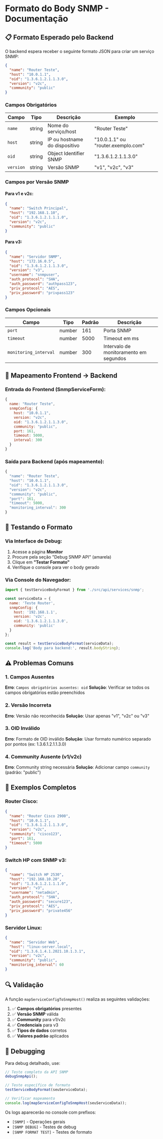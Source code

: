 # Formato do Body SNMP - Documentação

## 📋 Formato Esperado pelo Backend

O backend espera receber o seguinte formato JSON para criar um serviço SNMP:

```json
{
  "name": "Router Teste",
  "host": "10.0.1.1",
  "oid": "1.3.6.1.2.1.1.3.0",
  "version": "v2c",
  "community": "public"
}
```

### Campos Obrigatórios

| Campo | Tipo | Descrição | Exemplo |
|-------|------|-----------|---------|
| `name` | string | Nome do serviço/host | "Router Teste" |
| `host` | string | IP ou hostname do dispositivo | "10.0.1.1" ou "router.exemplo.com" |
| `oid` | string | Object Identifier SNMP | "1.3.6.1.2.1.1.3.0" |
| `version` | string | Versão SNMP | "v1", "v2c", "v3" |

### Campos por Versão SNMP

#### Para v1 e v2c:
```json
{
  "name": "Switch Principal",
  "host": "192.168.1.10",
  "oid": "1.3.6.1.2.1.1.1.0",
  "version": "v2c",
  "community": "public"
}
```

#### Para v3:
```json
{
  "name": "Servidor SNMP",
  "host": "172.16.0.5",
  "oid": "1.3.6.1.2.1.1.3.0",
  "version": "v3",
  "username": "snmpuser",
  "auth_protocol": "SHA",
  "auth_password": "authpass123",
  "priv_protocol": "AES",
  "priv_password": "privpass123"
}
```

### Campos Opcionais

| Campo | Tipo | Padrão | Descrição |
|-------|------|--------|-----------|
| `port` | number | 161 | Porta SNMP |
| `timeout` | number | 5000 | Timeout em ms |
| `monitoring_interval` | number | 300 | Intervalo de monitoramento em segundos |

## 🔄 Mapeamento Frontend → Backend

### Entrada do Frontend (SnmpServiceForm):
```javascript
{
  name: "Router Teste",
  snmpConfig: {
    host: "10.0.1.1",
    version: "v2c",
    oid: "1.3.6.1.2.1.1.3.0",
    community: "public",
    port: 161,
    timeout: 5000,
    interval: 300
  }
}
```

### Saída para Backend (após mapeamento):
```javascript
{
  "name": "Router Teste",
  "host": "10.0.1.1",
  "oid": "1.3.6.1.2.1.1.3.0",
  "version": "v2c",
  "community": "public",
  "port": 161,
  "timeout": 5000,
  "monitoring_interval": 300
}
```

## 🧪 Testando o Formato

### Via Interface de Debug:
1. Acesse a página **Monitor**
2. Procure pela seção "Debug SNMP API" (amarela)
3. Clique em **"Testar Formato"**
4. Verifique o console para ver o body gerado

### Via Console do Navegador:
```javascript
import { testServiceBodyFormat } from './src/api/services/snmp';

const serviceData = {
  name: 'Teste Router',
  snmpConfig: {
    host: '192.168.1.1',
    version: 'v2c',
    oid: '1.3.6.1.2.1.1.3.0',
    community: 'public'
  }
};

const result = testServiceBodyFormat(serviceData);
console.log('Body para backend:', result.bodyString);
```

## ⚠️ Problemas Comuns

### 1. **Campos Ausentes**
**Erro**: `Campos obrigatórios ausentes: oid`
**Solução**: Verificar se todos os campos obrigatórios estão preenchidos

### 2. **Versão Incorreta**
**Erro**: Versão não reconhecida
**Solução**: Usar apenas "v1", "v2c" ou "v3"

### 3. **OID Inválido**
**Erro**: Formato de OID inválido
**Solução**: Usar formato numérico separado por pontos (ex: 1.3.6.1.2.1.1.3.0)

### 4. **Community Ausente (v1/v2c)**
**Erro**: Community string necessária
**Solução**: Adicionar campo `community` (padrão: "public")

## 📝 Exemplos Completos

### Router Cisco:
```json
{
  "name": "Router Cisco 2900",
  "host": "10.0.1.1",
  "oid": "1.3.6.1.2.1.1.3.0",
  "version": "v2c",
  "community": "cisco123",
  "port": 161,
  "timeout": 5000
}
```

### Switch HP com SNMP v3:
```json
{
  "name": "Switch HP 2530",
  "host": "192.168.10.20",
  "oid": "1.3.6.1.2.1.1.1.0",
  "version": "v3",
  "username": "netadmin",
  "auth_protocol": "SHA",
  "auth_password": "secure123",
  "priv_protocol": "AES",
  "priv_password": "private456"
}
```

### Servidor Linux:
```json
{
  "name": "Servidor Web",
  "host": "linux-server.local",
  "oid": "1.3.6.1.4.1.2021.10.1.3.1",
  "version": "v2c",
  "community": "public",
  "monitoring_interval": 60
}
```

## 🔍 Validação

A função `mapServiceConfigToSnmpHost()` realiza as seguintes validações:

1. ✅ **Campos obrigatórios** presentes
2. ✅ **Versão SNMP** válida
3. ✅ **Community** para v1/v2c
4. ✅ **Credenciais** para v3
5. ✅ **Tipos de dados** corretos
6. ✅ **Valores padrão** aplicados

## 🚀 Debugging

Para debug detalhado, use:
```javascript
// Teste completo da API SNMP
debugSnmpApi();

// Teste específico de formato
testServiceBodyFormat(seuServiceData);

// Verificar mapeamento
console.log(mapServiceConfigToSnmpHost(seuServiceData));
```

Os logs aparecerão no console com prefixos:
- `[SNMP]` - Operações gerais
- `[SNMP DEBUG]` - Testes de debug
- `[SNMP FORMAT TEST]` - Testes de formato
